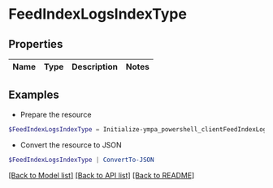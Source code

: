 # FeedIndexLogsIndexType
## Properties

Name | Type | Description | Notes
------------ | ------------- | ------------- | -------------

## Examples

- Prepare the resource
```powershell
$FeedIndexLogsIndexType = Initialize-ympa_powershell_clientFeedIndexLogsIndexType 
```

- Convert the resource to JSON
```powershell
$FeedIndexLogsIndexType | ConvertTo-JSON
```

[[Back to Model list]](../README.md#documentation-for-models) [[Back to API list]](../README.md#documentation-for-api-endpoints) [[Back to README]](../README.md)

